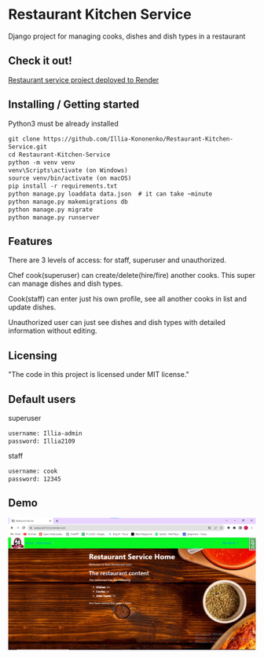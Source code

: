 # Restaurant Kitchen Service

Django project for managing cooks, dishes and dish types in a restaurant

## Check it out!

[Restaurant service project deployed to Render](https://restaurant122.onrender.com/)

## Installing / Getting started

Python3 must be already installed

````shell
git clone https://github.com/Illia-Kononenko/Restaurant-Kitchen-Service.git
cd Restaurant-Kitchen-Service
python -m venv venv
venv\Scripts\activate (on Windows)
source venv/bin/activate (on macOS)
pip install -r requirements.txt
python manage.py loaddata data.json  # it can take ~minute
python manage.py makemigrations db
python manage.py migrate
python manage.py runserver
````

## Features

There are 3 levels of access: for staff, superuser and unauthorized.

Chef cook(superuser) can create/delete(hire/fire) another cooks. This super can manage dishes and dish types.

Cook(staff) can enter just his own profile, see all another cooks in list and update dishes.

Unauthorized user can just see dishes and dish types with detailed information without editing.

## Licensing

"The code in this project is licensed under MIT license."

## Default users

superuser

````
username: Illia-admin
password: Illia2109
````

staff

````
username: cook
password: 12345
````

## Demo

![Website Interface](demo.png)